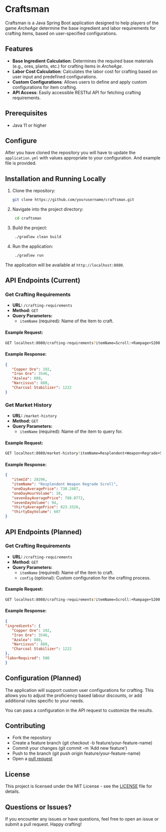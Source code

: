 # Craftsman

Craftsman is a Java Spring Boot application designed to help players of the game *ArcheAge* determine the base ingredient and labor requirements for crafting items, based on user-specified configurations.

## Features

- **Base Ingredient Calculation**: Determines the required base materials (e.g., ores, plants, etc.) for crafting items in *ArcheAge*.
- **Labor Cost Calculation**: Calculates the labor cost for crafting based on user input and predefined configurations.
- **Custom Configurations**: Allows users to define and apply custom configurations for item crafting.
- **API Access**: Easily accessible RESTful API for fetching crafting requirements.

## Prerequisites

- Java 11 or higher

## Configure

After you have cloned the repository you will have to update the `application.yml` with values appropriate to your configuration. And example file is provided.

## Installation and Running Locally

1. Clone the repository:

   ```bash
   git clone https://github.com/yourusername/craftsman.git
    ```

2. Navigate into the project directory:

   ```bash
    cd craftsman
   ```
   
3. Build the project:

   ```bash
    ./gradlew clean build
   ```
   
4. Run the application:

   ```bash
    ./gradlew run
   ```
The application will be available at `http://localhost:8080`.


## API Endpoints (Current)
### Get Crafting Requirements
* **URL:** `/crafting-requirements`
* **Method:** `GET`
* **Query Parameters:**
   * `itemName` (required): Name of the item to craft.

#### Example Request:

   ```bash
   GET localhost:8080/crafting-requirements?itemName=Scroll:+Rampage+S200
   ```

#### Example Response:

   ```json
{
      "Copper Ore": 192,
      "Iron Ore": 3546,
      "Azalea": 880,
      "Narcissus": 880,
      "Charcoal Stabilizer": 1222
   }
   ```

### Get Market History
* **URL:** `/market-history`
* **Method:** `GET`
* **Query Parameters:**
    * `itemName` (required): Name of the item to query for.

#### Example Request:

   ```bash
   GET localhost:8080/market-history?itemName=Resplendent+Weapon+Regrade+Scroll
   ```

#### Example Response:

   ```json
{
      "itemId": 28296,
      "itemName": "Resplendent Weapon Regrade Scroll",
      "oneDayAveragePrice": 738.2487,
      "oneDayHourVolume": 10,
      "sevenDayAveragePrice": 788.8772,
      "sevenDayVolume": 94,
      "thirtyAveragePrice": 823.3326,
      "thirtyDayVolume": 607
}
   ```


## API Endpoints (Planned)
### Get Crafting Requirements
* **URL:** `/crafting-requirements`
* **Method:** `GET`
* **Query Parameters:**
  * `itemName` (required): Name of the item to craft.
  *  `config` (optional): Custom configuration for the crafting process.
  
#### Example Request:

   ```bash
   GET localhost:8080/crafting-requirements?itemName=Scroll:+Rampage+S200
   ```

#### Example Response:

   ```json
{
   "ingredients": {
      "Copper Ore": 192,
      "Iron Ore": 3546,
      "Azalea": 880,
      "Narcissus": 880,
      "Charcoal Stabilizer": 1222
   },
   "laborRequired": 500
}
   ```

## Configuration (Planned)
The application will support custom user configurations for crafting. This allows you to adjust the proficiency based labour discounts, or add additional rules specific to your needs.

You can pass a configuration in the API request to customize the results.

## Contributing
* Fork the repository
* Create a feature branch (git checkout -b feature/your-feature-name)
* Commit your changes (git commit -m 'Add new feature')
* Push to the branch (git push origin feature/your-feature-name)
* Open a [pull request](https://github.com/NathenSample/craftsman/pulls)

## License
This project is licensed under the MIT License - see the [LICENSE](https://github.com/NathenSample/craftsman/blob/master/LICENSE) file for details.

## Questions or Issues?
If you encounter any issues or have questions, feel free to open an issue or submit a pull request. Happy crafting!
